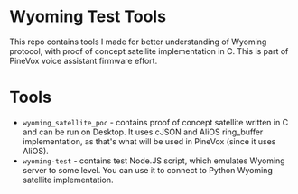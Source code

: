 # Wyoming Test Tools

This repo contains tools I made for better understanding of Wyoming protocol, with proof of concept satellite implementation in C.
This is part of PineVox voice assistant firmware effort.

# Tools

- `wyoming_satellite_poc` - contains proof of concept satellite written in C and can be run on Desktop. It uses cJSON and AliOS ring_buffer implementation, as that's what will be used in PineVox (since it uses AliOS).
- `wyoming-test` - contains test Node.JS script, which emulates Wyoming server to some level. You can use it to connect to Python Wyoming satellite implementation.